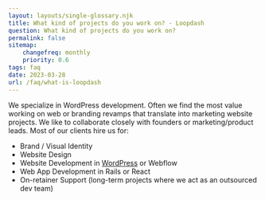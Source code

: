 ```yaml
--- 
layout: layouts/single-glossary.njk
title: What kind of projects do you work on? - Loopdash
question: What kind of projects do you work on?
permalink: false
sitemap:
	changefreq: monthly
	priority: 0.6
tags: faq
date: 2023-03-28
url: /faq/what-is-loopdash
---
```


<p class="font-41">We specialize in WordPress development. Often we find the most value working on web or branding revamps that translate into marketing website projects. We like to collaborate closely with founders or marketing/product leads. Most of our clients hire us for:</p>
<ul class="font-41">
  <li class="check">Brand / Visual Identity</li>
  <li class="check">Website Design</li>
  <li class="check">Website Development in <a href="/glossary/wordpress">WordPress</a> or Webflow</li>
  <li class="check">Web App Development in Rails or React</li>
  <li class="check">On-retainer Support (long-term projects where we act as an outsourced dev team)</li>
</ul>

